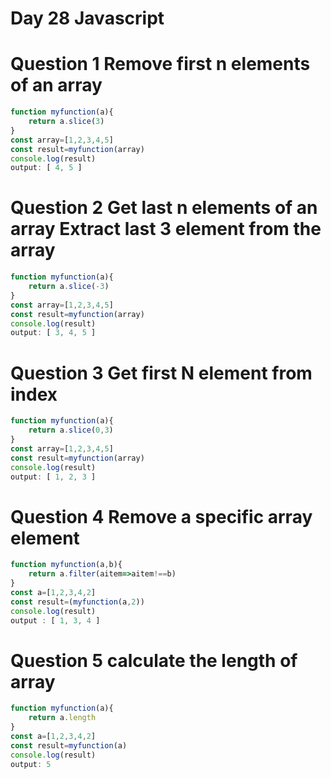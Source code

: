 # Day 28 Javascript 
# Question 1 Remove first n elements of an array
```jsx
function myfunction(a){
    return a.slice(3)
}
const array=[1,2,3,4,5]
const result=myfunction(array)
console.log(result)
output: [ 4, 5 ]
```
# Question 2 Get last n elements of an array Extract last 3 element from the array
```jsx
function myfunction(a){
    return a.slice(-3)
}
const array=[1,2,3,4,5]
const result=myfunction(array)
console.log(result)
output: [ 3, 4, 5 ]
```
# Question 3 Get first N element from index
```jsx
function myfunction(a){
    return a.slice(0,3)
}
const array=[1,2,3,4,5]
const result=myfunction(array)
console.log(result)
output: [ 1, 2, 3 ]
```
# Question 4 Remove a specific array element
```jsx
function myfunction(a,b){
    return a.filter(aitem=>aitem!==b)
}
const a=[1,2,3,4,2]
const result=(myfunction(a,2))
console.log(result)
output : [ 1, 3, 4 ]
```
# Question 5 calculate the length of array
```jsx
function myfunction(a){
    return a.length
}
const a=[1,2,3,4,2]
const result=myfunction(a)
console.log(result)
output: 5
```
